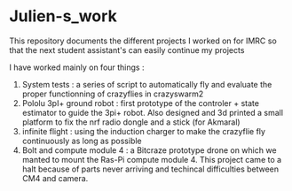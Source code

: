 # Julien-s_work
This repository documents the different projects I worked on for IMRC so that the next student assistant's can easily continue my projects


I have worked mainly on four things : 
1) System tests : a series of script to automatically fly and evaluate the proper functionning of crazyflies in crazyswarm2
2) Pololu 3pI+ ground robot : first prototype of the controler + state estimator to guide the 3pi+ robot. Also designed and 3d printed a small platform to fix the nrf radio dongle and a stick (for Akmaral)
3) infinite flight : using the induction charger to make the crazyflie fly continuously as long as possible
4) Bolt and compute module 4 : a Bitcraze prototype drone on which we manted to mount the Ras-Pi compute module 4. This project came to a halt because of parts never arriving and techincal difficulties between CM4 and camera. 

